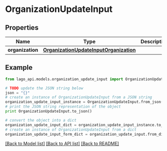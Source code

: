 # OrganizationUpdateInput


## Properties

Name | Type | Description | Notes
------------ | ------------- | ------------- | -------------
**organization** | [**OrganizationUpdateInputOrganization**](OrganizationUpdateInputOrganization.md) |  | 

## Example

```python
from lago_api.models.organization_update_input import OrganizationUpdateInput

# TODO update the JSON string below
json = "{}"
# create an instance of OrganizationUpdateInput from a JSON string
organization_update_input_instance = OrganizationUpdateInput.from_json(json)
# print the JSON string representation of the object
print OrganizationUpdateInput.to_json()

# convert the object into a dict
organization_update_input_dict = organization_update_input_instance.to_dict()
# create an instance of OrganizationUpdateInput from a dict
organization_update_input_form_dict = organization_update_input.from_dict(organization_update_input_dict)
```
[[Back to Model list]](../README.md#documentation-for-models) [[Back to API list]](../README.md#documentation-for-api-endpoints) [[Back to README]](../README.md)


